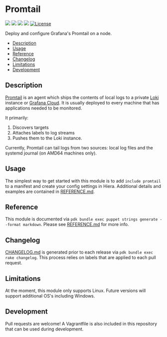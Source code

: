 # Promtail

![](https://img.shields.io/puppetforge/pdk-version/grafana/promtail.svg?style=popout)
![](https://img.shields.io/puppetforge/v/grafana/promtail.svg?style=popout)
![](https://img.shields.io/puppetforge/dt/grafana/promtail.svg?style=popout)
![](https://github.com/grafana/puppet-promtail/workflows/CI/badge.svg)
[![License](https://img.shields.io/github/license/grafana/puppet-promtail?stype=popout)](LICENSE)

Deploy and configure Grafana's Promtail on a node.

- [Description](#description)
- [Usage](#usage)
- [Reference](#reference)
- [Changelog](#changelog)
- [Limitations](#limitations)
- [Development](#development)

## Description

[Promtail](https://github.com/grafana/loki/tree/master/docs/clients/promtail) is an agent which ships the contents of local logs to a private [Loki](https://grafana.com/oss/loki) instance or [Grafana Cloud](https://grafana.com/products/cloud). It is usually deployed to every machine that has applications needed to be monitored.

It primarily:

1. Discovers targets
2. Attaches labels to log streams
3. Pushes them to the Loki instance.

Currently, Promtail can tail logs from two sources: local log files and the systemd journal (on AMD64 machines only).

## Usage

The simplest way to get started with this module is to add `include promtail` to a manifest and create your config settings in Hiera. Additional details and examples are contained in [REFERENCE.md](REFERENCE.md).

## Reference

This module is documented via
`pdk bundle exec puppet strings generate --format markdown`.
Please see [REFERENCE.md](REFERENCE.md) for more info.

## Changelog

[CHANGELOG.md](CHANGELOG.md) is generated prior to each release via
`pdk bundle exec rake changelog`. This process relies on labels that are applied to each pull request.

## Limitations

At the moment, this module only supports Linux. Future versions will support additional OS's including Windows.

## Development

Pull requests are welcome! A Vagrantfile is also included in this repository that can be used during development.

